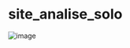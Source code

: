 # site_analise_solo
![image](https://github.com/user-attachments/assets/15f17b9f-3795-4365-bad1-59c301f1d9a3)
